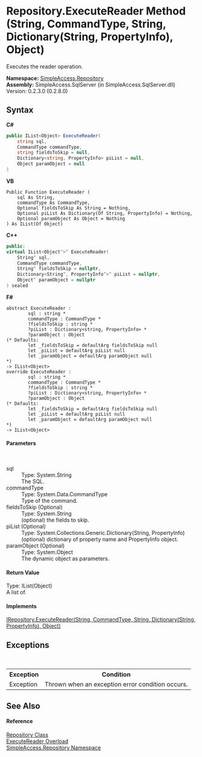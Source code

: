 # Repository.ExecuteReader Method (String, CommandType, String, Dictionary(String, PropertyInfo), Object)
 

Executes the reader operation.

**Namespace:**&nbsp;<a href="41571b4f-ca9a-e902-c5ef-a7c14c631bb2">SimpleAccess.Repository</a><br />**Assembly:**&nbsp;SimpleAccess.SqlServer (in SimpleAccess.SqlServer.dll) Version: 0.2.3.0 (0.2.8.0)

## Syntax

**C#**<br />
``` C#
public IList<Object> ExecuteReader(
	string sql,
	CommandType commandType,
	string fieldsToSkip = null,
	Dictionary<string, PropertyInfo> piList = null,
	Object paramObject = null
)
```

**VB**<br />
``` VB
Public Function ExecuteReader ( 
	sql As String,
	commandType As CommandType,
	Optional fieldsToSkip As String = Nothing,
	Optional piList As Dictionary(Of String, PropertyInfo) = Nothing,
	Optional paramObject As Object = Nothing
) As IList(Of Object)
```

**C++**<br />
``` C++
public:
virtual IList<Object^>^ ExecuteReader(
	String^ sql, 
	CommandType commandType, 
	String^ fieldsToSkip = nullptr, 
	Dictionary<String^, PropertyInfo^>^ piList = nullptr, 
	Object^ paramObject = nullptr
) sealed
```

**F#**<br />
``` F#
abstract ExecuteReader : 
        sql : string * 
        commandType : CommandType * 
        ?fieldsToSkip : string * 
        ?piList : Dictionary<string, PropertyInfo> * 
        ?paramObject : Object 
(* Defaults:
        let _fieldsToSkip = defaultArg fieldsToSkip null
        let _piList = defaultArg piList null
        let _paramObject = defaultArg paramObject null
*)
-> IList<Object> 
override ExecuteReader : 
        sql : string * 
        commandType : CommandType * 
        ?fieldsToSkip : string * 
        ?piList : Dictionary<string, PropertyInfo> * 
        ?paramObject : Object 
(* Defaults:
        let _fieldsToSkip = defaultArg fieldsToSkip null
        let _piList = defaultArg piList null
        let _paramObject = defaultArg paramObject null
*)
-> IList<Object> 
```


#### Parameters
&nbsp;<dl><dt>sql</dt><dd>Type: System.String<br />The SQL.</dd><dt>commandType</dt><dd>Type: System.Data.CommandType<br />Type of the command.</dd><dt>fieldsToSkip (Optional)</dt><dd>Type: System.String<br />(optional) the fields to skip.</dd><dt>piList (Optional)</dt><dd>Type: System.Collections.Generic.Dictionary(String, PropertyInfo)<br />(optional) dictionary of property name and PropertyInfo object.</dd><dt>paramObject (Optional)</dt><dd>Type: System.Object<br />The dynamic object as parameters.</dd></dl>

#### Return Value
Type: IList(Object)<br />A list of.

#### Implements
<a href="1f05539b-5939-da2f-0423-cccfa971dd9b">IRepository.ExecuteReader(String, CommandType, String, Dictionary(String, PropertyInfo), Object)</a><br />

## Exceptions
&nbsp;<table><tr><th>Exception</th><th>Condition</th></tr><tr><td>Exception</td><td>Thrown when an exception error condition occurs.</td></tr></table>

## See Also


#### Reference
<a href="edb9c152-cd28-6594-590a-18a81e266968">Repository Class</a><br /><a href="0c582b31-6581-325f-b87a-1402c8d993e7">ExecuteReader Overload</a><br /><a href="41571b4f-ca9a-e902-c5ef-a7c14c631bb2">SimpleAccess.Repository Namespace</a><br />